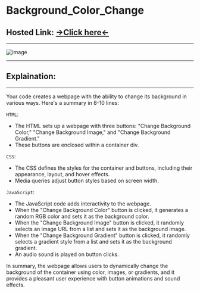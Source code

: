 # Background_Color_Change
## Hosted Link: [**→**Click here**←**](https://mayankkatheriya.github.io/Background_Color_Change/)
---

![image](https://github.com/Mayankkatheriya/Background_Color_Change/assets/128832286/572a083b-f26a-46d0-ac7e-a9a3b8cd6d7f)

---

## Explaination:
---
Your code creates a webpage with the ability to change its background in various ways. Here's a summary in 8-10 lines:

`HTML`:

* The HTML sets up a webpage with three buttons: "Change Background Color," "Change Background Image," and "Change Background Gradient."
* These buttons are enclosed within a container div.
  
`CSS`:

* The CSS defines the styles for the container and buttons, including their appearance, layout, and hover effects.
* Media queries adjust button styles based on screen width.
  
`JavaScript`:

* The JavaScript code adds interactivity to the webpage.
* When the "Change Background Color" button is clicked, it generates a random RGB color and sets it as the background color.
* When the "Change Background Image" button is clicked, it randomly selects an image URL from a list and sets it as the background image.
* When the "Change Background Gradient" button is clicked, it randomly selects a gradient style from a list and sets it as the background gradient.
* An audio sound is played on button clicks.

In summary, the webpage allows users to dynamically change the background of the container using color, images, or gradients, and it provides a pleasant user experience with button animations and sound effects.
